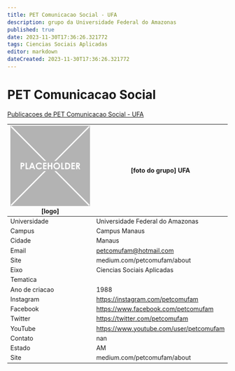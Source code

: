 ```yaml
---
title: PET Comunicacao Social - UFA
description: grupo da Universidade Federal do Amazonas
published: true
date: 2023-11-30T17:36:26.321772
tags: Ciencias Sociais Aplicadas
editor: markdown
dateCreated: 2023-11-30T17:36:26.321772
---
```


# PET Comunicacao Social

[Publicacoes de PET Comunicacao Social - UFA](/atividade/68PETComunicacaoSocialUFA/feed.md)

| ![placeholder.png](/placeholder.png) [logo] | [foto do grupo] UFA         |
| ------------------------------------------- | ------------------------------------------------- |
| Universidade                                | Universidade Federal do Amazonas      |
| Campus                                      | Campus Manaus            |
| Cidade                                      | Manaus             |
| Email                                       | petcomufam@hotmail.com             |
| Site                                        | medium.com/petcomufam/about              |
| Eixo                                        | Ciencias Sociais Aplicadas              |
| Tematica                                    |           |
| Ano de criacao                              | 1988        |
| Instagram                                   | https://instagram.com/petcomufam         |
| Facebook                                    | https://www.facebook.com/petcomufam          |
| Twitter                                     | https://twitter.com/petcomufam           |
| YouTube                                     | https://www.youtube.com/user/petcomufam           |
| Contato                                     | nan         |
| Estado                                      |  AM            |
| Site                                        | medium.com/petcomufam/about |
